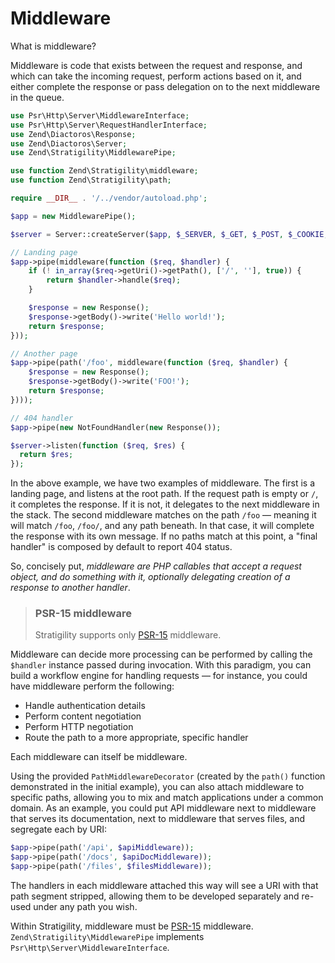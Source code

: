 # Middleware

What is middleware?

Middleware is code that exists between the request and response, and which can
take the incoming request, perform actions based on it, and either complete the
response or pass delegation on to the next middleware in the queue.

```php
use Psr\Http\Server\MiddlewareInterface;
use Psr\Http\Server\RequestHandlerInterface;
use Zend\Diactoros\Response;
use Zend\Diactoros\Server;
use Zend\Stratigility\MiddlewarePipe;

use function Zend\Stratigility\middleware;
use function Zend\Stratigility\path;

require __DIR__ . '/../vendor/autoload.php';

$app = new MiddlewarePipe();

$server = Server::createServer($app, $_SERVER, $_GET, $_POST, $_COOKIE, $_FILES);

// Landing page
$app->pipe(middleware(function ($req, $handler) {
    if (! in_array($req->getUri()->getPath(), ['/', ''], true)) {
        return $handler->handle($req);
    }

    $response = new Response();
    $response->getBody()->write('Hello world!');
    return $response;
}));

// Another page
$app->pipe(path('/foo', middleware(function ($req, $handler) {
    $response = new Response();
    $response->getBody()->write('FOO!');
    return $response;
})));

// 404 handler
$app->pipe(new NotFoundHandler(new Response());

$server->listen(function ($req, $res) {
  return $res;
});
```

In the above example, we have two examples of middleware. The first is a
landing page, and listens at the root path. If the request path is empty or
`/`, it completes the response. If it is not, it delegates to the next
middleware in the stack. The second middleware matches on the path `/foo`
&mdash; meaning it will match `/foo`, `/foo/`, and any path beneath. In that
case, it will complete the response with its own message. If no paths match at
this point, a "final handler" is composed by default to report 404 status.

So, concisely put, _middleware are PHP callables that accept a request object,
and do something with it, optionally delegating creation of a response to
another handler_.

> ### PSR-15 middleware
>
> Stratigility supports only [PSR-15](https://github.com/php-fig/fig-standards/blob/master/accepted/PSR-15-request-handlers.md)
> middleware.

Middleware can decide more processing can be performed by calling the `$handler`
instance passed during invocation. With this paradigm, you can build a workflow
engine for handling requests &mdash; for instance, you could have middleware
perform the following:

- Handle authentication details
- Perform content negotiation
- Perform HTTP negotiation
- Route the path to a more appropriate, specific handler

Each middleware can itself be middleware.

Using the provided `PathMiddlewareDecorator` (created by the `path()` function
demonstrated in the initial example), you can also attach middleware to specific
paths, allowing you to mix and match applications under a common domain. As an
example, you could put API middleware next to middleware that serves its
documentation, next to middleware that serves files, and segregate each by URI:

```php
$app->pipe(path('/api', $apiMiddleware));
$app->pipe(path('/docs', $apiDocMiddleware));
$app->pipe(path('/files', $filesMiddleware));
```

The handlers in each middleware attached this way will see a URI with that path
segment stripped, allowing them to be developed separately and re-used under
any path you wish.

Within Stratigility, middleware must be
[PSR-15](https://github.com/php-fig/fig-standards/blob/master/accepted/PSR-15-request-handlers.md) middleware.
`Zend\Stratigility\MiddlewarePipe` implements
`Psr\Http\Server\MiddlewareInterface`.
